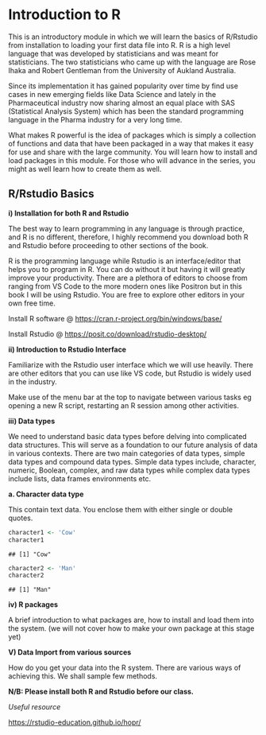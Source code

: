# Introduction to R 

This is an introductory module in which we will learn the basics of R/Rstudio from installation to loading your first data file into R. R is a high level language that was developed by statisticians and was meant for statisticians. The two statisticians who came up with the language are Rose Ihaka and Robert Gentleman from the University of Aukland Australia. 

Since its implementation it has gained popularity over time by find use cases in new emerging fields like Data Science and lately in the Pharmaceutical industry now sharing almost an equal place with SAS (Statistical Analysis System) which has been the standard programming language in the Pharma industry for a very long time.

What makes R powerful is the idea of packages which is simply a collection of functions and data that have been packaged in a way that makes it easy for use and share with the large community. You will learn how to install and load packages in this module. For those who will advance in the series, you might as well learn how to create them as well.

## R/Rstudio Basics

**i) Installation for both R and Rstudio**

The best way to learn programming in any language is through practice, and R is no different, therefore, I highly recommend you download both R and Rstudio before proceeding to other sections of the book.

R is the programming language while Rstudio is an interface/editor that helps you to program in R. You can do without it but having it will greatly improve your productivity. There are a plethora of editors to choose from ranging from VS Code to the more modern ones like Positron but in this book I will be using Rstudio. You are free to explore other editors in your own free time.

Install R software @ https://cran.r-project.org/bin/windows/base/

Install Rstudio @ https://posit.co/download/rstudio-desktop/

**ii) Introduction to Rstudio Interface**

Familiarize with the Rstudio user interface which we will use heavily. There are other editors that you can use like VS code, but Rstudio is widely used in the industry.

Make use of the menu bar at the top to navigate between various tasks eg opening a new R script, restarting an R session among other activities.

**iii) Data types**

We need to understand basic data types before delving into complicated data structures. This will serve as a foundation to our future analysis of data in various contexts. There are two main categories of data types, simple data types and compound data types. Simple data types include, character, numeric, Boolean, complex, and raw data types while complex data types include lists, data frames environments etc.

**a. Character data type**

This contain text data. You enclose them with either single or double quotes.


``` r
character1 <- 'Cow'
character1
```

```
## [1] "Cow"
```

``` r
character2 <- 'Man'
character2
```

```
## [1] "Man"
```


**iv) R packages**

A brief introduction to what packages are, how to install and load them into the system. (we will not cover how to make your own package at this stage yet)

**V) Data Import from various sources**

How do you get your data into the R system. There are various ways of achieving this. We shall sample few methods.


**N/B: Please install both R and Rstudio before our class.**

*Useful resource*

https://rstudio-education.github.io/hopr/

